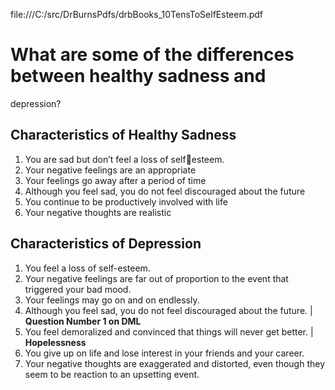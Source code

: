 file:///C:/src/DrBurnsPdfs/drbBooks_10TensToSelfEsteem.pdf

# What are some of the differences between healthy sadness and
depression?
## Characteristics of Healthy Sadness 
1. You are sad but don’t feel a loss of selfesteem.
2. Your negative feelings are an appropriate
3. Your feelings go away after a period of time
4. Although you feel sad, you do not feel discouraged about the future
5. You continue to be productively involved with life
6. Your negative thoughts are realistic  

## Characteristics of Depression
1. You feel a loss of self-esteem.
2. Your negative feelings are far out of
proportion to the event that triggered your bad
mood.
3. Your feelings may go on and on endlessly.
4. Although you feel sad, you do not feel
discouraged about the future. | **Question Number 1 on DML**
4. You feel demoralized and convinced that
things will never get better. | **Hopelessness**
5. You give up on life and lose interest in your friends and your career. 
6. Your negative thoughts are exaggerated and
distorted, even though they seem to be reaction to an upsetting event.
